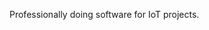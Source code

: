 Professionally doing software for IoT projects.

<!---
danielcoupal/danielcoupal is a ✨ special ✨ repository because its `README.md` (this file) appears on your GitHub profile.
You can click the Preview link to take a look at your changes.
--->
